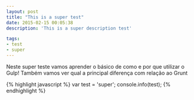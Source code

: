```yaml
---
layout: post
title: "This is a super test"
date: 2015-02-15 00:05:38
description: 'This is a super description test'

tags: 
- test 
- super
---
```


Neste super teste vamos aprender o básico de como e por que utilizar o Gulp! Também
vamos ver qual a principal diferença com relação ao Grunt

{% highlight javascript %}
var test = 'super';
console.info(test);
{% endhighlight %}
